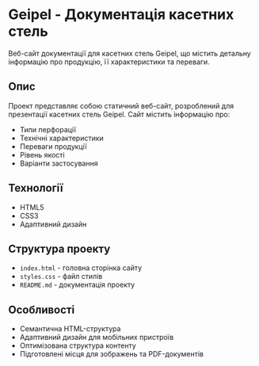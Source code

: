 # Geipel - Документація касетних стель

Веб-сайт документації для касетних стель Geipel, що містить детальну інформацію про продукцію, її характеристики та переваги.

## Опис

Проект представляє собою статичний веб-сайт, розроблений для презентації касетних стель Geipel. Сайт містить інформацію про:

- Типи перфорації
- Технічні характеристики
- Переваги продукції
- Рівень якості
- Варіанти застосування

## Технології

- HTML5
- CSS3
- Адаптивний дизайн

## Структура проекту

- `index.html` - головна сторінка сайту
- `styles.css` - файл стилів
- `README.md` - документація проекту

## Особливості

- Семантична HTML-структура
- Адаптивний дизайн для мобільних пристроїв
- Оптимізована структура контенту
- Підготовлені місця для зображень та PDF-документів
